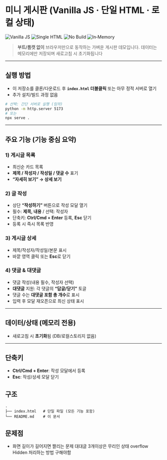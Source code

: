 # 미니 게시판 (Vanilla JS · 단일 HTML · 로컬 상태)

![Vanilla JS](https://img.shields.io/badge/Vanilla_JS-Yes-2F6DF6?style=flat)
![Single HTML](https://img.shields.io/badge/Single_File-index.html-22C55E?style=flat)
![No Build](https://img.shields.io/badge/Build-None-64748B?style=flat)
![In‑Memory](https://img.shields.io/badge/Storage-In_Memory-EF4444?style=flat)

> **부트/톰캣 없이** 브라우저만으로 동작하는 가벼운 게시판 데모입니다. 데이터는 메모리에만 저장되며 새로고침 시 초기화됩니다

---

## 실행 방법

* 이 저장소를 클론/다운로드 후 **`index.html` 더블클릭** 또는 아무 정적 서버로 열기
* 추가 설치/빌드 과정 없음

```bash
# 선택: 간단 서버로 실행 (임의)
python -m http.server 5173
# 또는
npx serve .
```
---

## 주요 기능 (기능 중심 요약)

### 1) 게시글 목록

* 최신순 카드 목록
* **제목 / 작성자 / 작성일 / 댓글 수** 표기
* **“자세히 보기” → 상세 보기**

### 2) 글 작성

* 상단 **“작성하기”** 버튼으로 작성 모달 열기
* 필수: **제목, 내용** / 선택: 작성자
* 단축키: **Ctrl/Cmd + Enter** 등록, **Esc** 닫기
* 등록 시 즉시 목록 반영

### 3) 게시글 상세

* 제목/작성자/작성일/본문 표시
* 바깥 영역 클릭 또는 **Esc**로 닫기

### 4) 댓글 & 대댓글

* 댓글 작성(내용 필수, 작성자 선택)
* **대댓글** 지원: 각 댓글의 **“답글/닫기”** 토글
* 댓글 수는 **대댓글 포함 총 개수**로 표시
* 입력 후 모달 재오픈으로 최신 상태 표시

---

## 데이터/상태 (메모리 전용)

* 새로고침 시 **초기화**됨 (DB/로컬스토리지 없음)
---

## 단축키

* **Ctrl/Cmd + Enter**: 작성 모달에서 등록
* **Esc**: 작성/상세 모달 닫기

## 구조

```
.
├── index.html   # 단일 파일 (모든 기능 포함)
└── README.md    # 이 문서
```

## 문제점
* 화면 길이가 길어지면 짤리는 문제 대대글 3개이상은 무리인 상태 overflow Hidden 처리하는 방법 구해야함 

